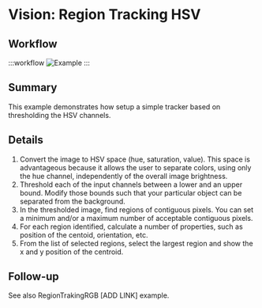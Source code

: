 # Vision: Region Tracking HSV

## Workflow

:::workflow
![Example](~/workflows/examples.starter/Vision/RegionTrackingHSV/RegionTrackingHSV.bonsai)
:::

## Summary
This example demonstrates how setup a simple tracker based on thresholding the HSV channels.

## Details
1. Convert the image to HSV space (hue, saturation, value). This space is advantageous because it allows the user to separate colors, using only the hue channel, independently of the overall image brightness. 
2. Threshold each of the input channels between a lower and an upper bound. Modify those bounds such that your particular object can be separated from the background. 
3. In the thresholded image, find regions of contiguous pixels. You can set a minimum and/or a maximum number of acceptable contiguous pixels.
4. For each region identified, calculate a number of properties, such as position of the centoid, orientation, etc.
5. From the list of selected regions, select the largest region and show the x and y position of the centroid.

## Follow-up
See also RegionTrakingRGB [ADD LINK] example.

